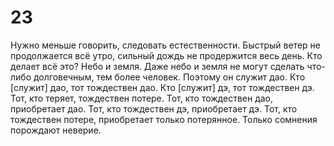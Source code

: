 # 23

Нужно меньше говорить, следовать естественности. Быстрый ветер не продолжается всё утро, сильный дождь не продержится весь день. Кто делает всё это? Небо и земля. Даже небо и земля не могут сделать что-либо долговечным, тем более человек. Поэтому он служит дао. Кто [служит] дао, тот тождествен дао. Кто [служит] дэ, тот тождествен дэ. Тот, кто теряет, тождествен потере. Тот, кто тождествен дао, приобретает дао. Тот, кто тождествен дэ, приобретает дэ. Тот, кто тождествен потере, приобретает только потерянное. Только сомнения порождают неверие.